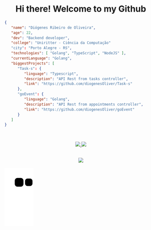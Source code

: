 <div>
   <h1 align="center">
     Hi there! Welcome to my Github
  </h1>
  
```json
{
   "name": "Diógenes Ribeiro de Oliveira",
   "age": 22,
   "dev": "Backend developer",
   "college": "Uniritter - Ciência da Computação"
   "city": "Porto Alegre - RS",
   "technologies": [ "Golang", "TypeScript", "NodeJS" ],
   "currentLanguage": "Golang",
   "biggestProjects": [
      "Task-s": {
         "linguage": "Typescript",
         "description": "API Rest from tasks controller",
         "link": "https://github.com/diogenesOliver/Task-s"
      },
      "goEvent": {
         "linguage": "Golang",
         "description": "API Rest from appointments controller",
         "link": "https://github.com/diogenesOliver/goEvent"
      }
   ]
}
```
   
</div>
<br><br>
<div align="center">
  <a href="https://github.com/diogenesOliver">
    <img height="150em" src="https://github-readme-stats.vercel.app/api?username=diogenesOliver&count_private=true&include_all_commits=true&show_icons=true&theme=dracula&hide_border=false&show_owner=true"/>
    <img height="150em" src="https://github-readme-stats.vercel.app/api/top-langs/?username=diogenesOliver&theme=dracula&hide_border=false&&layout=compact"/>
  </a>
</div>

<div align="center" valign="top"><br>
  
</div><br>

<div align="center">
  <a href="https://www.linkedin.com/in/diogenesriboliveira/" target="_blank"><img src="https://img.shields.io/badge/-LinkedIn-%230077B5?style=for-the-badge&logo=linkedin&logoColor=white" target="_blank"></a> 
</div>

![snake gif](https://github.com/diogenesOliver/diogenesOliver/blob/output/github-contribution-grid-snake.svg)
